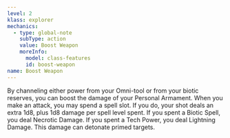 ```yaml
---
level: 2
klass: explorer
mechanics:
  - type: global-note
    subType: action
    value: Boost Weapon
    moreInfo:
      model: class-features
      id: boost-weapon
name: Boost Weapon
---
```

By channeling either power from your Omni-tool or from your biotic reserves, you can boost the damage of your Personal
Armament. When you make an attack, you may spend a spell slot. If you do, your shot deals an extra 1d8, plus 1d8
damage per spell level spent. If you spent a Biotic Spell, you deal Necrotic Damage. If you spent a Tech Power,
you deal Lightning Damage. This damage can detonate primed targets.
